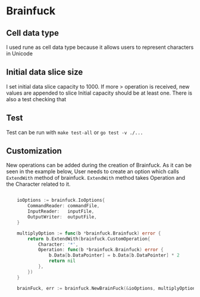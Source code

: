 # Brainfuck


## Cell data type
I used rune as cell data type because it allows users to represent characters in Unicode

## Initial data slice size

I set initial data slice capacity to 1000. If more > operation is received, new values are appended to slice
Initial capacity should be at least one. There is also a test checking that

## Test

Test can be run with
`make test-all` or `go test -v ./...`

## Customization

New operations can be added during the creation of Brainfuck. As it can be seen in the example below,
User needs to create an option which calls `ExtendWith` method of brainfuck. `ExtendWith` method takes Operation
and the Character related to it.

```go

    ioOptions := brainfuck.IoOptions{
		CommandReader: commandFile,
		InputReader:   inputFile,
		OutputWriter:  outputFile,
	}

	multiplyOption := func(b *brainfuck.Brainfuck) error {
		return b.ExtendWith(brainfuck.CustomOperation{
			Character: '*',
			Operation: func(b *brainfuck.Brainfuck) error {
				b.Data[b.DataPointer] = b.Data[b.DataPointer] * 2
				return nil
			},
		})
	}

	brainFuck, err := brainfuck.NewBrainFuck(&ioOptions, multiplyOption)
```

